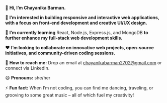 :wave: **Hi, I’m Chayanika Barman.**

:eyes: **I’m interested in building responsive and interactive web applications, with a focus on front-end development and creative UI/UX design.**

:seedling: **I’m currently learning** React, Node.js, Express.js, and MongoDB **to further enhance my full-stack web development skills.**

:heart: **I’m looking to collaborate on innovative web projects, open-source initiatives, and community-driven coding sessions.**

:email: **How to reach me:** Drop an email at [chayanikabarman2702@gmail.com](mailto:chayanikabarman2702@gmail.com) or connect via LinkedIn.

:smile: **Pronouns:** she/her

:zap: **Fun fact:** When I’m not coding, you can find me dancing, traveling, or grooving to some great music – all of which fuel my creativity!


<!---
chayanika-barman/chayanika-barman is a ✨ special ✨ repository because its `README.md` (this file) appears on your GitHub profile.
You can click the Preview link to take a look at your changes.
--->

